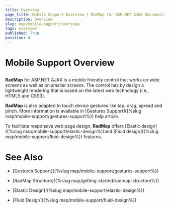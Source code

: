 ```yaml
---
title: Overview
page_title: Mobile Support Overview | RadMap for ASP.NET AJAX Documentation
description: Overview
slug: map/mobile-support/overview
tags: overview
published: True
position: 0
---
```


# Mobile Support Overview



## 

**RadMap** for ASP.NET AJAX is a mobile friendly control that works on wide screens as well as on smaller screens. The control has by design a lightweight rendering that is based on the latest web technology (i.e., HTML5 and CSS3).

**RadMap** is also adapted to touch device gestures like tap, drag, spread and pinch. More information is available in [Gestures Support]({%slug map/mobile-support/gestures-support%}) help article.

To facilitate responsive web page design, **RadMap** offers [Elastic design]({%slug map/mobile-support/elastic-design%})and [Fluid design]({%slug map/mobile-support/fluid-design%}) features.

# See Also

 * [Gestures Support]({%slug map/mobile-support/gestures-support%})

 * [RadMap Structure]({%slug map/getting-started/radmap-structure%})

 * [Elastic Design]({%slug map/mobile-support/elastic-design%})

 * [Fluid Design]({%slug map/mobile-support/fluid-design%})
